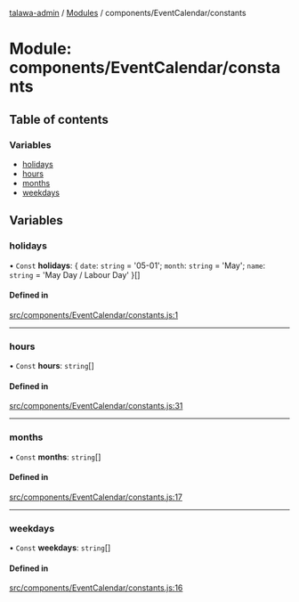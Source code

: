 [talawa-admin](../README.md) / [Modules](../modules.md) / components/EventCalendar/constants

# Module: components/EventCalendar/constants

## Table of contents

### Variables

- [holidays](components_EventCalendar_constants.md#holidays)
- [hours](components_EventCalendar_constants.md#hours)
- [months](components_EventCalendar_constants.md#months)
- [weekdays](components_EventCalendar_constants.md#weekdays)

## Variables

### holidays

• `Const` **holidays**: \{ `date`: `string` = '05-01'; `month`: `string` = 'May'; `name`: `string` = 'May Day / Labour Day' \}[]

#### Defined in

[src/components/EventCalendar/constants.js:1](https://github.com/NamitBhutani/talawa-admin/blob/d923b65/src/components/EventCalendar/constants.js#L1)

___

### hours

• `Const` **hours**: `string`[]

#### Defined in

[src/components/EventCalendar/constants.js:31](https://github.com/NamitBhutani/talawa-admin/blob/d923b65/src/components/EventCalendar/constants.js#L31)

___

### months

• `Const` **months**: `string`[]

#### Defined in

[src/components/EventCalendar/constants.js:17](https://github.com/NamitBhutani/talawa-admin/blob/d923b65/src/components/EventCalendar/constants.js#L17)

___

### weekdays

• `Const` **weekdays**: `string`[]

#### Defined in

[src/components/EventCalendar/constants.js:16](https://github.com/NamitBhutani/talawa-admin/blob/d923b65/src/components/EventCalendar/constants.js#L16)
